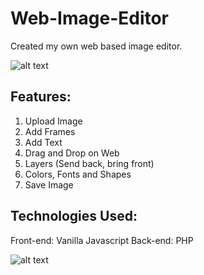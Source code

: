 # Web-Image-Editor
Created my own web based image editor.

![alt text](https://preview.ibb.co/hYn0Ve/fsdfsdfs.png)

## Features:
1) Upload Image <br>
2) Add Frames <br>
3) Add Text <br>
4) Drag and Drop on Web <br>
5) Layers (Send back, bring front) <br>
6) Colors, Fonts and Shapes <br>
7) Save Image <br>

## Technologies Used:
Front-end: Vanilla Javascript
Back-end: PHP

![alt text](https://image.ibb.co/htfb3z/fiff.png)
